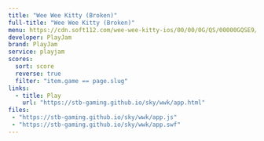 ```yaml
---
title: "Wee Wee Kitty (Broken)"
full-title: "Wee Wee Kitty (Broken)"
menu: https://cdn.soft112.com/wee-wee-kitty-ios/00/00/0G/QS/00000GQSE9/pad_screenshot.jpg
developer: PlayJam
brand: PlayJam
service: playjam
scores:
  sort: score
  reverse: true
  filter: "item.game == page.slug"
links:
  - title: Play
    url: "https://stb-gaming.github.io/sky/wwk/app.html"
files:
 - "https://stb-gaming.github.io/sky/wwk/app.js"
 - "https://stb-gaming.github.io/sky/wwk/app.swf"
---
```

